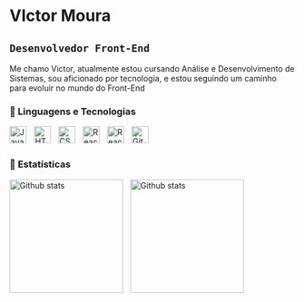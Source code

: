 # VIctor Moura

## `Desenvolvedor Front-End`

Me chamo Victor, atualmente estou cursando Análise e Desenvolvimento de Sistemas, sou aficionado por tecnologia, e estou seguindo um caminho para evoluir no mundo do Front-End 

### 🤖 Linguagens e Tecnologias

<img
align="left" 
alt="JavaScritp icon" 
title="JS" 
width="30px"
style="padding-right: 10px" 
src="https://cdn.jsdelivr.net/gh/devicons/devicon@latest/icons/javascript/javascript-plain.svg" />

<img
align="left" 
alt="HTML icon" 
title="html" 
width="30px"
style="padding-right: 10px" 
src="https://cdn.jsdelivr.net/gh/devicons/devicon@latest/icons/html5/html5-original.svg" 
/>

<img 
align="left" 
alt="CSS" 
title="CSS" 
width="30px"
style="padding-right: 10px"
src="https://cdn.jsdelivr.net/gh/devicons/devicon@latest/icons/css3/css3-original.svg" />

<img 
align="left" 
alt="ReactJS icon" 
title="reactJS" 
width="30px"
style="padding-right: 10px"
src="https://cdn.jsdelivr.net/gh/devicons/devicon@latest/icons/react/react-original.svg" />


<img 
align="left" 
alt="ReactJS icon" 
title="reactJS" 
width="30px"
style="padding-right: 10px"
src="https://cdn.jsdelivr.net/gh/devicons/devicon@latest/icons/tailwindcss/tailwindcss-original.svg" />

<img
align="left" 
alt="Git icon" 
title="Git" 
width="30px"
style="padding-right: 10px"
src="https://cdn.jsdelivr.net/gh/devicons/devicon@latest/icons/git/git-original.svg" />
<br/>
<br/>

### 🤖 Estatísticas

<img
align="left" 
alt="Github stats" 
height="200px"
style="padding-right: 10px"
src="https://github-readme-stats.vercel.app/api?username=victors14&show_icons=true&theme=radical&locale=pt-br"/>

<img
align="left" 
alt="Github stats" 
height="200px"
style="padding-right: 10px"
src="https://github-readme-stats.vercel.app/api/top-langs/?username=victors14&theme=radical&locale=pt-br&layout=compact&custom_title=Tecnologias"/>
